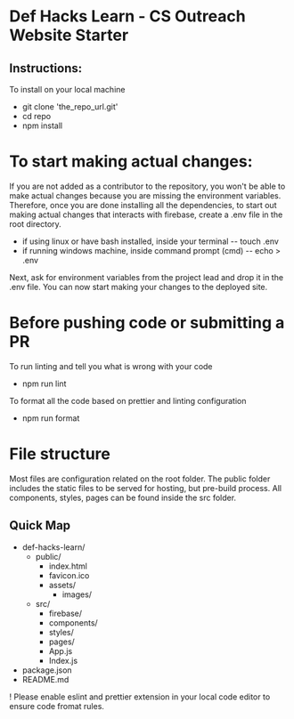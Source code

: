 # Def Hacks Learn - CS Outreach Website Starter

## Instructions:

To install on your local machine

- git clone 'the_repo_url.git'
- cd repo
- npm install

# To start making actual changes:

If you are not added as a contributor to the repository, you won't be able to make actual
changes because you are missing the environment variables. Therefore, once you are done 
installing all the dependencies, to start out making actual changes that interacts with
firebase, create a .env file in the root directory. 

- if using linux or have bash installed, inside your terminal
    -- touch .env
- if running windows machine, inside command prompt (cmd)
    -- echo > .env

Next, ask for environment variables from the project lead and drop it in the .env file. You 
can now start making your changes to the deployed site.

# Before pushing code or submitting a PR

To run linting and tell you what is wrong with your code

- npm run lint

To format all the code based on prettier and linting configuration

- npm run format

# File structure

Most files are configuration related on the root folder. The public folder includes the static files
to be served for hosting, but pre-build process. All components, styles, pages can be found inside the
src folder.

## Quick Map

  - def-hacks-learn/
    - public/
        - index.html
        - favicon.ico
        - assets/
            - images/
    - src/
        - firebase/
        - components/
        - styles/
        - pages/
        - App.js
        - Index.js
   - package.json
   - README.md
        


! Please enable eslint and prettier extension in your local code editor to ensure 
code fromat rules.
